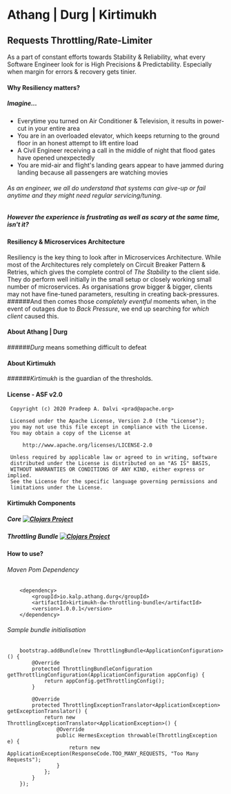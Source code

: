 # Athang | Durg | Kirtimukh
## Requests Throttling/Rate-Limiter

As a part of constant efforts towards Stability & Reliability, what every Software Engineer look for is High Precisions & Predictability. Especially when margin for errors & recovery gets tinier.

#### Why Resiliency matters?
##### Imagine...
* Everytime you turned on Air Conditioner & Television, it results in power-cut in your entire area
* You are in an overloaded elevator, which keeps returning to the ground floor in an honest attempt to lift entire load
* A Civil Engineer receiving a call in the middle of night that flood gates have opened unexpectedly
* You are mid-air and flight's landing gears appear to have jammed during landing because all passengers are watching movies

###### As an engineer, we all do understand that systems can give-up or fail anytime and they might need regular servicing/tuning.
##### However _the experience_ is frustrating as well as scary at the same time, isn't it?

#### Resiliency & Microservices Architecture
Resiliency is the key thing to look after in Microservices Architecture.
While most of the Architectures rely completely on Circuit Breaker Pattern & Retries, which gives the complete control of _The Stability_ to the client side.
They do perform well initially in the small setup or closely working small number of microservices.
As organisations grow bigger & bigger, clients may not have fine-tuned parameters, resulting in creating back-pressures.
######And then comes those _completely eventful_ moments when, in the event of outages due to _Back Pressure_, we end up searching for _which client_ caused this.

#### About Athang | Durg
######_Durg_ means something difficult to defeat

#### About Kirtimukh
######_Kirtimukh_ is the guardian of the thresholds.

#### License - ASF v2.0
```
 Copyright (c) 2020 Pradeep A. Dalvi <prad@apache.org>

 Licensed under the Apache License, Version 2.0 (the "License");
 you may not use this file except in compliance with the License.
 You may obtain a copy of the License at

     http://www.apache.org/licenses/LICENSE-2.0

 Unless required by applicable law or agreed to in writing, software
 distributed under the License is distributed on an "AS IS" BASIS,
 WITHOUT WARRANTIES OR CONDITIONS OF ANY KIND, either express or implied.
 See the License for the specific language governing permissions and
 limitations under the License.
```

#### Kirtimukh Components
##### Core [![Clojars Project](https://img.shields.io/clojars/v/io.kalp.athang.durg/kirtimukh-core.svg)](https://clojars.org/io.kalp.athang.durg/kirtimukh-core)
##### Throttling Bundle [![Clojars Project](https://img.shields.io/clojars/v/io.kalp.athang.durg/kirtimukh-dw-throttling-bundle.svg)](https://clojars.org/io.kalp.athang.durg/kirtimukh-dw-throttling-bundle)

#### How to use?
###### Maven Pom Dependency
```
    <dependency>
        <groupId>io.kalp.athang.durg</groupId>
        <artifactId>kirtimukh-dw-throttling-bundle</artifactId>
        <version>1.0.0.1</version>
    </dependency>
```

###### Sample bundle initialisation
```
    bootstrap.addBundle(new ThrottlingBundle<ApplicationConfiguration>() {
        @Override
        protected ThrottlingBundleConfiguration getThrottlingConfiguration(ApplicationConfiguration appConfig) {
            return appConfig.getThrottlingConfig();
        }

        @Override
        protected ThrottlingExceptionTranslator<ApplicationException> getExceptionTranslator() {
            return new ThrottlingExceptionTranslator<ApplicationException>() {
                @Override
                public HermesException throwable(ThrottlingException e) {
                    return new ApplicationException(ResponseCode.TOO_MANY_REQUESTS, "Too Many Requests");
                }
            };
        }
    });
```
